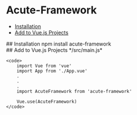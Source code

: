 # Acute-Framework
<ul>
    <li><a href="#installation">Installation</a></li>
    <li><a href="#add">Add to Vue.js Projects</a></li>
</ul>
<div id="installation">
    ## Installation
    npm install acute-framework
</div>
<div id="add">
    ## Add to Vue.js Projects
    */src/main.js*

    <code>
        import Vue from 'vue'
        import App from './App.vue'
        .
        .
        .
        import AcuteFramework from 'acute-framework'

        Vue.use(AcuteFramework)
    </code>
</div>
